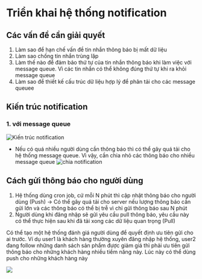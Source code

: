 # Triển khai hệ thống notification 
## Các vấn đề cần giải quyết
1. Làm sao để hạn chế vấn đề tin nhắn thông báo bị mất dữ liệu
2. Làm sao chống tin nhắn trùng lặp
3. Làm thế nào để đảm bảo thứ tự của tin nhắn thông báo khi làm việc với message queue. Vì các tin nhắn có thể không đúng
thứ tự khi ra khỏi message queue
4. Làm sao để thiết kế cấu trúc dữ liệu hợp lý để phân tải cho các message queuee

## Kiến trúc notification
### 1. với message queue
![Kiến trúc notification](D:\learning\ki6\ccptpm\anh_tham_khao\archinotification_architecture.png "Kiến trúc notification")
- Nếu có quá nhiều người dùng cần thông báo thì có thể gây quá tải cho hệ thống message queue. Vì vậy, cần chia
nhỏ các thông báo cho nhiều message queue
![chia notification](D:\learning\ki6\ccptpm\anh_tham_khao\chia_notification_cho_cac_message_queue.png)

## Cách gửi thông báo cho người dùng
1. Hệ thống dùng cron job, cứ mỗi N phút thì cập nhật thông báo cho người dùng (Push)
-> Có thể gây quá tải cho server nếu lượng thông báo cần gửi lớn và các thông báo có thể bị trễ vì chỉ gửi thông
báo sau N phút
2. Người dùng khi đăng nhập sẽ gửi yêu cầu pull thông báo, yêu cầu này có thể thực hiện sau khi đã tải xong các
dữ liệu quan trọng (Pull)

Có thể tạo một hệ thống đánh giá người dùng để quyết định ưu tiên gửi cho ai trước. Ví dụ user1 là khách hàng
thường xuyên đăng nhập hệ thống, user2 đang follow những danh sách sản phẩm được giảm giá thì phải ưu tiên gửi
thông báo cho những khách hàng nhiều tiềm năng này. Lúc này có thể dùng push cho những khách hàng này

![](D:\learning\ki6\ccptpm\anh_tham_khao\push_va_pull.png)